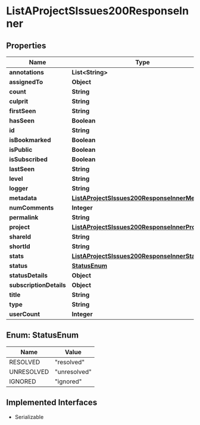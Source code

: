 

# ListAProjectSIssues200ResponseInner


## Properties

| Name | Type | Description | Notes |
|------------ | ------------- | ------------- | -------------|
|**annotations** | **List&lt;String&gt;** |  |  |
|**assignedTo** | **Object** |  |  |
|**count** | **String** |  |  |
|**culprit** | **String** |  |  |
|**firstSeen** | **String** |  |  |
|**hasSeen** | **Boolean** |  |  |
|**id** | **String** |  |  |
|**isBookmarked** | **Boolean** |  |  |
|**isPublic** | **Boolean** |  |  |
|**isSubscribed** | **Boolean** |  |  |
|**lastSeen** | **String** |  |  |
|**level** | **String** |  |  |
|**logger** | **String** |  |  |
|**metadata** | [**ListAProjectSIssues200ResponseInnerMetadata**](ListAProjectSIssues200ResponseInnerMetadata.md) |  |  |
|**numComments** | **Integer** |  |  |
|**permalink** | **String** |  |  |
|**project** | [**ListAProjectSIssues200ResponseInnerProject**](ListAProjectSIssues200ResponseInnerProject.md) |  |  |
|**shareId** | **String** |  |  |
|**shortId** | **String** |  |  |
|**stats** | [**ListAProjectSIssues200ResponseInnerStats**](ListAProjectSIssues200ResponseInnerStats.md) |  |  |
|**status** | [**StatusEnum**](#StatusEnum) |  |  |
|**statusDetails** | **Object** |  |  |
|**subscriptionDetails** | **Object** |  |  |
|**title** | **String** |  |  |
|**type** | **String** |  |  |
|**userCount** | **Integer** |  |  |



## Enum: StatusEnum

| Name | Value |
|---- | -----|
| RESOLVED | &quot;resolved&quot; |
| UNRESOLVED | &quot;unresolved&quot; |
| IGNORED | &quot;ignored&quot; |


## Implemented Interfaces

* Serializable


